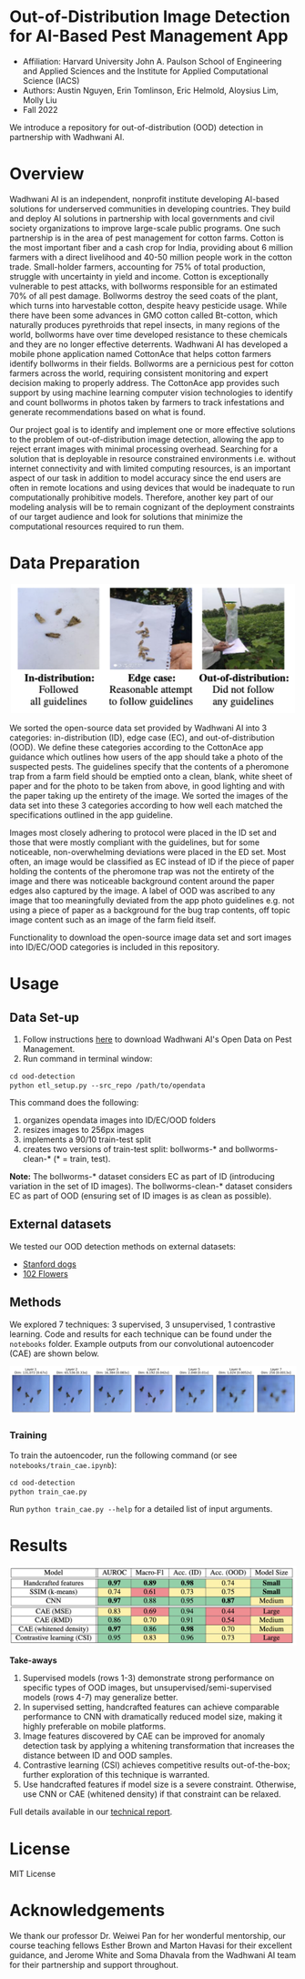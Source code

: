 # Out-of-Distribution Image Detection for AI-Based Pest Management App

* Affiliation: Harvard University John A. Paulson School of Engineering and Applied Sciences and the Institute for Applied Computational Science (IACS)
* Authors: Austin Nguyen, Erin Tomlinson, Eric Helmold, Aloysius Lim, Molly Liu 
* Fall 2022

We introduce a repository for out-of-distribution (OOD) detection in partnership with Wadhwani AI.

# Overview  

Wadhwani AI is an independent, nonprofit institute developing AI-based solutions for underserved communities in developing countries. They build and deploy AI solutions in partnership with local governments and civil society organizations to improve large-scale public programs. One such partnership is in the area of pest management for cotton farms. Cotton is the most important fiber and a cash crop for India, providing about 6 million farmers with a direct livelihood and 40-50 million people work in the cotton trade. Small-holder farmers, accounting for 75% of total production, struggle with uncertainty in yield and income. Cotton is exceptionally vulnerable to pest attacks, with bollworms responsible for an estimated 70% of all pest damage. Bollworms destroy the seed coats of the plant, which turns into harvestable cotton, despite heavy pesticide usage. While there have been some advances in GMO cotton called Bt-cotton, which naturally produces pyrethroids that repel insects, in many regions of the world, bollworms have over time developed resistance to these chemicals and they are no longer effective deterrents. Wadhwani AI has developed a mobile phone application named CottonAce that helps cotton farmers identify bollworms in their fields. Bollworms are a pernicious pest for cotton farmers across the world, requiring consistent monitoring and expert decision making to properly address. The CottonAce app provides such support by using machine learning computer vision technologies to identify and count bollworms in photos taken by farmers to track infestations and generate recommendations based on what is found.

Our project goal is to identify and implement one or more effective solutions to the problem of out-of-distribution image detection, allowing the app to reject errant images with minimal processing overhead. Searching for a solution that is deployable in resource constrained environments i.e. without internet connectivity and with limited computing resources, is an important aspect of our task in addition to model accuracy since the end users are often in remote locations and using devices that would be inadequate to run computationally prohibitive models. Therefore, another key part of our modeling analysis will be to remain cognizant of the deployment constraints of our target audience and look for solutions that minimize the computational resources required to run them.

# Data Preparation 

<p align="center">
<img src="figs/one_figure_id_ec_ood.png" width="500">
</p>
We sorted the open-source data set provided by Wadhwani AI into 3 categories: in-distribution (ID), edge case (EC), and out-of-distribution (OOD). We define these categories according to the CottonAce app guidance which outlines how users of the app should take a photo of the suspected pests. The guidelines specify that the contents of a pheromone trap from a farm field should be emptied onto a clean, blank, white sheet of paper and for the photo to be taken from above, in good lighting and with the paper taking up the entirety of the image. We sorted the images of the data set into these 3 categories according to how well each matched the specifications outlined in the app guideline. 

Images most closely adhering to protocol were placed in the ID set and those that were mostly compliant with the guidelines, but for some noticeable, non-overwhelming deviations were placed in the ED set. Most often, an image would be classified as EC instead of ID if the piece of paper holding the contents of the pheromone trap was not the entirety of the image and there was noticeable background content around the paper edges also captured by the image. A label of OOD was ascribed to any image that too meaningfully deviated from the app photo guidelines e.g. not using a piece of paper as a background for the bug trap contents, off topic image content such as an image of the farm field itself.

Functionality to download the open-source image data set and sort images into ID/EC/OOD categories is included in this repository.

# Usage 

## Data Set-up 

1. Follow instructions [here](https://github.com/WadhwaniAI/pest-management-opendata) to download Wadhwani AI's Open Data on Pest Management. 
2. Run command in terminal window:

```
cd ood-detection
python etl_setup.py --src_repo /path/to/opendata 
```

This command does the following:

1. organizes opendata images into ID/EC/OOD folders
2. resizes images to 256px images
3. implements a 90/10 train-test split
4. creates two versions of train-test split: bollworms-* and bollworms-clean-* (* = train, test). 

**Note:** The bollworms-* dataset considers EC as part of ID (introducing variation in the set of ID images). The bollworms-clean-* dataset considers EC as part of OOD (ensuring set of ID images is as clean as possible). 

## External datasets

We tested our OOD detection methods on external datasets:
* [Stanford dogs](http://vision.stanford.edu/aditya86/ImageNetDogs/)
* [102 Flowers](https://www.robots.ox.ac.uk/~vgg/data/flowers/102/)

## Methods

We explored 7 techniques: 3 supervised, 3 unsupervised, 1 contrastive learning. Code and results for each technique can be found under the `notebooks` folder. Example outputs from our convolutional autoencoder (CAE) are shown below.

![Results from layer-wise training](figs/cae_layerwise.png)

### Training

To train the autoencoder, run the following command (or see `notebooks/train_cae.ipynb`):

```
cd ood-detection
python train_cae.py
```

Run `python train_cae.py --help` for a detailed list of input arguments.

# Results

![Results from models](figs/model_results.png)

**Take-aways**
1. Supervised models (rows 1-3) demonstrate strong performance on specific types of OOD images, but unsupervised/semi-supervised models (rows 4-7) may generalize better.
2. In supervised setting, handcrafted features can achieve comparable performance to CNN with dramatically reduced model size, making it highly preferable on mobile platforms.
3. Image features discovered by CAE can be improved for anomaly detection task by applying a whitening transformation that increases the distance between ID and OOD samples.
4. Contrastive learning (CSI) achieves competitive results out-of-the-box; further exploration of this technique is warranted.
5. Use handcrafted features if model size is a severe constraint. Otherwise, use CNN or CAE (whitened density) if that constraint can be relaxed.

Full details available in our [technical report](docs/ood_detection_pm_technical_report.pdf). 

# License 

MIT License

# Acknowledgements 

We thank our professor Dr. Weiwei Pan for her wonderful mentorship, our course teaching fellows Esther Brown and Marton Havasi for their excellent guidance, and Jerome White and Soma Dhavala from the Wadhwani AI team for their partnership and support throughout. 

